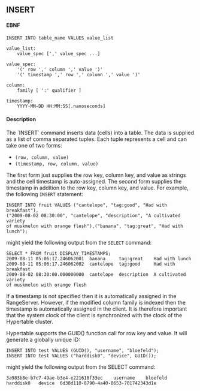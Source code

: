 INSERT
------
#### EBNF

    INSERT INTO table_name VALUES value_list

    value_list:
        value_spec [',' value_spec ...]

    value_spec:
        '(' row ',' column ',' value ')'
        '(' timestamp ',' row ',' column ',' value ')'

    column:
        family [ ':' qualifier ]

    timestamp:
        YYYY-MM-DD HH:MM:SS[.nanoseconds]

#### Description
<p>
The `INSERT` command inserts data (cells) into a table.  The data is supplied
as a list of comma separated tuples.  Each tuple represents a cell and can take
one of two forms:

  * `(row, column, value)`
  * `(timestamp, row, column, value)`

The first form just supplies the row key, column key, and value as strings and
the cell timestamp is auto-assigned.  The second form supplies the timestamp in
addition to the row key, column key, and value.  For example, the following
`INSERT` statement:

    INSERT INTO fruit VALUES ("cantelope", "tag:good", "Had with breakfast"),
    ("2009-08-02 08:30:00", "cantelope", "description", "A cultivated variety
    of muskmelon with orange flesh"),("banana", "tag:great", "Had with lunch");

might yield the following output from the `SELECT` command:

    SELECT * FROM fruit DISPLAY_TIMESTAMPS;
    2009-08-11 05:06:17.246062001  banana     tag:great    Had with lunch
    2009-08-11 05:06:17.246062002  cantelope  tag:good     Had with breakfast
    2009-08-02 08:30:00.000000000  cantelope  description  A cultivated variety
    of muskmelon with orange flesh
<p>
If a timestamp is not specified then it is automatically assigned in the 
RangeServer.  However, if the modified column family is indexed then the 
timestamp is automatically assigned in the client.  It is therefore important
that the system clock of the client is synchronized with the clock of the
Hypertable cluster.
<p>
Hypertable supports the GUID() function call for row key and value. It will 
generate a globally unique ID:

    INSERT INTO test VALUES (GUID(), "username", "bloefeld");
    INSERT INTO test VALUES ("harddisk0", "device", GUID());

might yield the following output from the SELECT command:

    3a983b8e-b7c7-49ae-b3e4-e221610f33ec    username    bloefeld
    harddisk0   device  6d38d110-8790-4a40-8653-701742343d1e
